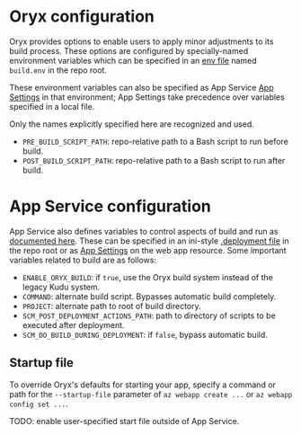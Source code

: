 # Oryx configuration

Oryx provides options to enable users to apply minor adjustments to its build
process. These options are configured by specially-named environment
variables which can be specified in an [env file][] named `build.env` in the
repo root.

These environment variables can also be specified as App Service [App
Settings][] in that environment; App Settings take precedence over variables
specified in a local file.

Only the names explicitly specified here are recognized and used.

* `PRE_BUILD_SCRIPT_PATH`: repo-relative path to a Bash script to run before
  build.
* `POST_BUILD_SCRIPT_PATH`: repo-relative path to a Bash script to run after
  build.

[env file]: https://docs.docker.com/compose/env-file/

# App Service configuration

App Service also defines variables to control aspects of build and run as
[documented here][Configurable settings]. These can be specified in an
ini-style [.deployment file][] in the repo root or as [App Settings][] on
the web app resource. Some important variables related to build are as
follows:

* `ENABLE_ORYX_BUILD`: if `true`, use the Oryx build system instead of the legacy Kudu system.
* `COMMAND`: alternate build script. Bypasses automatic build completely.
* `PROJECT`: alternate path to root of build directory.
* `SCM_POST_DEPLOYMENT_ACTIONS_PATH`: path to directory of scripts to be executed after deployment.
* `SCM_DO_BUILD_DURING_DEPLOYMENT`: if `false`, bypass automatic build.

[Configurable settings]: https://github.com/projectkudu/kudu/wiki/Configurable-settings
[.deployment file]: https://github.com/projectkudu/kudu/wiki/Custom-Deployment-Script
[App Settings]: https://docs.microsoft.com/en-us/azure/app-service/web-sites-configure#app-settings

## Startup file

To override Oryx's defaults for starting your app, specify a command or path
for the `--startup-file` parameter of `az webapp create ...` or `az webapp
config set ...`.

TODO: enable user-specified start file outside of App Service.